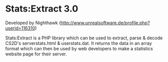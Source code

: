 # Stats:Extract 3.0 #
Developed by Nighthawk (http://www.unrealsoftware.de/profile.php?userid=116310)


Stats:Extract is a PHP library which can be used to extract, parse & decode CS2D's serverstats.html & userstats.dat. It returns the data in an array format which can then be used by web developers to make a statistics website page for their server.
